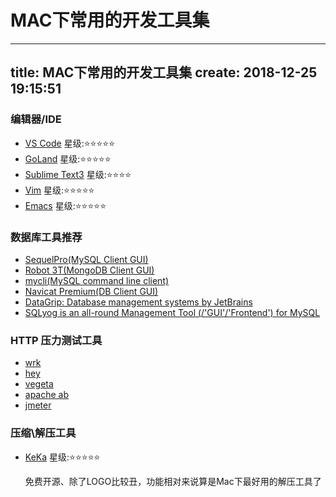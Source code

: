 # MAC下常用的开发工具集
---
title:  MAC下常用的开发工具集
create: 2018-12-25 19:15:51
---

### 编辑器/IDE

- [VS Code](https://code.visualstudio.com/)
  星级:⭐️⭐️⭐️⭐️⭐️
- [GoLand](https://www.jetbrains.com/go/)
  星级:⭐️⭐️⭐️⭐️⭐️
- [Sublime Text3](www.sublimetext.com)
  星级:⭐️⭐️⭐️⭐️
- [Vim](https://www.vim.org/)
  星级:⭐️⭐️⭐️⭐️⭐️
- [Emacs](http://www.gnu.org/software/emacs/)
  星级:⭐️⭐️⭐️⭐️⭐️

### 数据库工具推荐

- [SequelPro(MySQL Client GUI)](https://www.sequelpro.com/)
-  [Robot 3T(MongoDB Client GUI)](https://robomongo.org/)
-  [mycli(MySQL command line client)](https://www.mycli.net/)
-  [Navicat Premium(DB Client GUI)](https://www.navicat.com/en/products/navicat-premium)
-  [DataGrip: Database management systems by JetBrains](https://www.jetbrains.com/datagrip/)
-  [SQLyog is an all-round Management Tool (/'GUI'/'Frontend') for MySQL](https://www.webyog.com/)

### HTTP 压力测试工具

- [wrk](https://github.com/wg/wrk)
- [hey](https://github.com/rakyll/hey)
- [vegeta](https://github.com/tsenart/vegeta)
- [apache ab](http://www.apache.org/)
- [jmeter](https://jmeter.apache.org/)

### 压缩\解压工具

- [KeKa](www.kekaosx.com)
  星级:⭐️⭐️⭐️⭐️⭐️

  免费开源、除了LOGO比较丑，功能相对来说算是Mac下最好用的解压工具了
